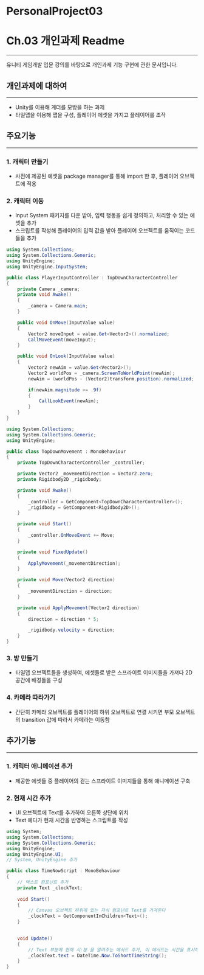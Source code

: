# PersonalProject03
 
# Ch.03 개인과제 Readme

---

유니티 게임개발 입문 강의를 바탕으로 개인과제 기능 구현에 관한 문서입니다.

## 개인과제에 대하여

---

- Unity를 이용해 게더를 모방을 하는 과제
- 타일맵을 이용해 맵을 구성, 플레이어 에셋을 가지고 플레이어를 조작

## 주요기능

---

### 1.  캐릭터 만들기

- 사전에 제공된 에셋을 package manager를 통해 import 한 후, 플레이어 오브젝트에 적용


### 2. 캐릭터 이동

- Input System 패키지를 다운 받아, 입력 행동을 쉽게 정의하고, 처리할 수 있는 에셋을 추가
- 스크립트를 작성해 플레이어의 입력 값을 받아 플레이어 오브젝트를 움직이는 코드들을 추가

```csharp
using System.Collections;
using System.Collections.Generic;
using UnityEngine;
using UnityEngine.InputSystem;

public class PlayerInputController : TopDownCharacterController
{
    private Camera _camera;
    private void Awake()
    {
        _camera = Camera.main;
    }

    public void OnMove(InputValue value)
    {
        Vector2 moveInput = value.Get<Vector2>().normalized;
        CallMoveEvent(moveInput);
    }

    public void OnLook(InputValue value)
    {
        Vector2 newAim = value.Get<Vector2>();
        Vector2 worldPos = _camera.ScreenToWorldPoint(newAim);
        newAim = (worldPos - (Vector2)transform.position).normalized;

        if(newAim.magnitude >= .9f)
        {
            CallLookEvent(newAim);
        }
    }
}
```

```csharp
using System.Collections;
using System.Collections.Generic;
using UnityEngine;

public class TopDownMovement : MonoBehaviour
{
    private TopDownCharacterController _controller;

    private Vector2 _movementDirection = Vector2.zero;
    private Rigidbody2D _rigidbody;

    private void Awake()
    {
        _controller = GetComponent<TopDownCharacterController>();
        _rigidbody = GetComponent<Rigidbody2D>();
    }

    private void Start()
    {
        _controller.OnMoveEvent += Move;
    }

    private void FixedUpdate()
    {
        ApplyMovement(_movementDirection);
    }

    private void Move(Vector2 direction)
    {
        _movementDirection = direction;
    }

    private void ApplyMovement(Vector2 direction)
    {
        direction = direction * 5;

        _rigidbody.velocity = direction;
    }
}
```

### 3. 방 만들기

- 타일맵 오브젝트들을 생성하여, 에셋들로 받은 스프라이트 이미지들을 가져다 2D 공간에 배경들을 구성



### 4. 카메라 따라가기

- 간단히 카메라 오브젝트를 플레이어의 하위 오브젝트로 연결 시키면 부모 오브젝트의 transition 값에 따라서 카메라는 이동함


## 추가기능

---

### 1. 캐릭터 애니메이션 추가

- 제공한 에셋들 중 플레이어의 걷는 스프라이트 이미지들을 통해 애니메이션 구축

### 2. 현재 시간 추가

- UI 오브젝트에 Text를 추가하여 오른쪽 상단에 위치
- Text 에다가 현재 시간을 반영하는 스크립트를 작성

```csharp
using System;
using System.Collections;
using System.Collections.Generic;
using UnityEngine;
using UnityEngine.UI;
// System, UnityEngine 추가

public class TimeNowScript : MonoBehaviour
{
    // 텍스트 컴포넌트 추가
    private Text _clockText;
    
    void Start()
    {
        // Canvas 오브젝트 하위에 있는 자식 컴포넌트 Text를 가져온다
        _clockText = GetComponentInChildren<Text>();
    }

    
    void Update()
    {
        // Text 부분에 현재 시:분 을 알려주는 메서드 추가, 이 메서드는 시간을 표시하는 다양한 메서드들이 있다. 
        _clockText.text = DateTime.Now.ToShortTimeString();
    }
}
```
